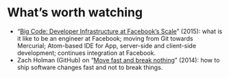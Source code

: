 <!--
tags:
  - worth-watching
  - devops
description: List of favorite talks and performances.
-->


# What’s worth watching

- “[Big Code: Developer Infrastructure at Facebook’s Scale](https://www.youtube.com/watch?v=X0VH78ye4yY)” (2015): what is it like to be an engineer at Facebook; moving from Git towards Mercurial; Atom-based IDE for App, server-side and client-side development; continues integration at Facebook.
- Zach Holman (GitHub) on “[Move fast and break nothing](http://www.bbc.co.uk/academy/technology/article/art20150206154333467)” (2014): how to ship software changes fast and not to break things.
<!--:.post__content-list-->
